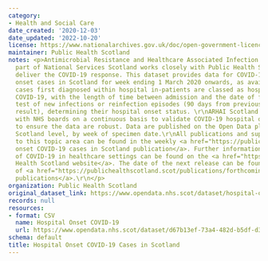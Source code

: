 ```yaml
---
category:
- Health and Social Care
date_created: '2020-12-03'
date_updated: '2022-10-20'
license: https://www.nationalarchives.gov.uk/doc/open-government-licence/version/3/
maintainer: Public Health Scotland
notes: <p>Antimicrobial Resistance and Healthcare Associated Infection (ARHAI) Scotland,
  part of National Services Scotland works closely with Public Health Scotland to
  deliver the COVID-19 response. This dataset provides data for COVID-19 hospital
  onset cases in Scotland for week ending 1 March 2020 onwards, as available.\r\nCOVID-19
  cases first diagnosed within hospital in-patients are classed as hospital onset
  COVID-19, with the length of time between admission and the date of first positive
  test of new infections or reinfection episodes (90 days from previous COVID-19 positive
  result), determining their hospital onset status. \r\nARHAI Scotland is working
  with NHS boards on a continuous basis to validate COVID-19 hospital onset cases
  to ensure the data are robust. Data are published on the Open Data platform at NHS
  Scotland level, by week of specimen date.\r\nAll publications and supporting material
  to this topic area can be found in the weekly <a href="https://publichealthscotland.scot/publications/hospital-onset-covid-19-cases-in-scotland/">Hospital
  onset COVID-19 cases in Scotland publication</a>. Further information on the epidemiology
  of COVID-19 in healthcare settings can be found on the <a href="https://www.publichealthscotland.scot/">Public
  Health Scotland website</a>. The date of the next release can be found on our list
  of <a href="https://publichealthscotland.scot/publications/forthcoming-publications/">forthcoming
  publications</a>.\r\n</p>
organization: Public Health Scotland
original_dataset_link: https://www.opendata.nhs.scot/dataset/hospital-onset-covid-19-cases-in-scotland
records: null
resources:
- format: CSV
  name: Hospital Onset COVID-19
  url: https://www.opendata.nhs.scot/dataset/d67b13ef-73a4-482d-b5df-d39d777540fd/resource/5acbccb1-e9d6-4ab2-a7ac-f3e4d378e7ec/download/2022-10-13_hospitalonsetcovid_opendata.csv
schema: default
title: Hospital Onset COVID-19 Cases in Scotland
---
```

